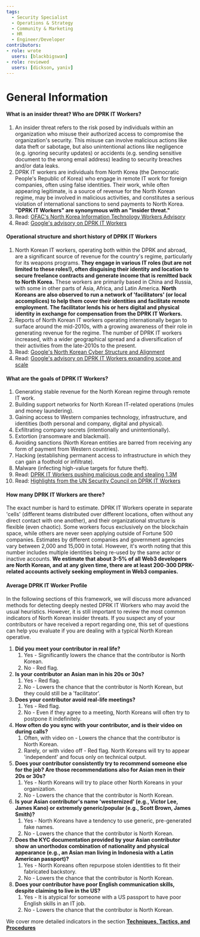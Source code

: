 ```yaml
---
tags:
  - Security Specialist
  - Operations & Strategy
  - Community & Marketing
  - HR
  - Engineer/Developer
contributors:
- role: wrote
  users: [blackbigswan]
- role: reviewed
  users: [dickson, yaniv]
---
```


# General Information

#### What is an insider threat? Who are DPRK IT Workers?
1.  An insider threat refers to the risk posed by individuals within an organization who misuse their authorized access to compromise the organization's security. This misuse can involve malicious actions like data theft or sabotage, but also unintentional actions like negligence (e.g. ignoring security updates) or accidents (e.g. sending sensitive document to the wrong email address) leading to security breaches and/or data leaks.
2.  DPRK IT workers are individuals from North Korea (the Democratic People's Republic of Korea) who engage in remote IT work for foreign companies, often using false identities. Their work, while often appearing legitimate, is a source of revenue for the North Korean regime, may be involved in malicious activities, and constitutes a serious violation of international sanctions to send payments to North Korea. **"DPRK IT Workers" are synonymous with an "insider threat."**
3.  Read: [OFAC's North Korea Information Technology Workers Advisory](https://ofac.treasury.gov/recent-actions/20220516)
4.  Read: [Google's advisory on DPRK IT Workers](https://cloud.google.com/blog/topics/threat-intelligence/mitigating-dprk-it-worker-threat)

#### Operational structure and short history of DPRK IT Workers
1.  North Korean IT workers, operating both within the DPRK and abroad, are a significant source of revenue for the country's regime, particularly for its weapons programs. **They engage in various IT roles (but are not limited to these roles!), often disguising their identity and location to secure freelance contracts and generate income that is remitted back to North Korea.** These workers are primarily based in China and Russia, with some in other parts of Asia, Africa, and Latin America. **North Koreans are also observed to run a network of 'facilitators' (or local accomplices) to help them cover their identities and facilitate remote employment. The facilitator lends his or hers digital and physical identity in exchange for compensation from the DPRK IT Workers.**
2.  Reports of North Korean IT workers operating internationally began to surface around the mid-2010s, with a growing awareness of their role in generating revenue for the regime. The number of DPRK IT workers increased, with a wider geographical spread and a diversification of their activities from the late-2010s to the present.
3.  Read: [Google's North Korean Cyber Structure and Alignment](https://cloud.google.com/blog/topics/threat-intelligence/north-korea-cyber-structure-alignment-2023)
4.  Read: [Google's advisory on DPRK IT Workers expanding scope and scale](https://cloud.google.com/blog/topics/threat-intelligence/dprk-it-workers-expanding-scope-scale)

#### What are the goals of DPRK IT Workers?
1.  Generating stable revenue for the North Korean regime through remote IT work.
2.  Building support networks for North Korean IT-related operations (mules and money laundering).
3.  Gaining access to Western companies technology, infrastructure, and identities (both personal and company, digital and physical).
4.  Exfiltrating company secrets (intentionally and unintentionally).
5.  Extortion (ransomware and blackmail).
6.  Avoiding sanctions (North Korean entities are barred from receiving any form of payment from Western countries).
7.  Hacking (establishing permanent access to infrastructure in which they can gain a foothold or infiltrate).
8.  Malware (infecting high-value targets for future theft).
9.  Read: [DPRK IT Workers pushing malicious code and stealing 1.3M](https://x.com/zachxbt/status/1824047425822310580)
10. Read: [Highlights from the UN Security Council on DPRK IT Workers](https://x.com/tayvano_/status/1777911893224808911)

#### How many DPRK IT Workers are there?

The exact number is hard to estimate. DPRK IT Workers operate in separate 'cells' (different teams distributed over different locations, often without any direct contact with one another), and their organizational structure is flexible (even chaotic). Some workers focus exclusively on the blockchain space, while others are never seen applying outside of Fortune 500 companies. Estimates by different companies and government agencies vary between 2,000 and 15,000 in total. However, it's worth noting that this number includes multiple identities being re-used by the same actor or inactive accounts. **We estimate that about 3-5% of all Web3 developers are North Korean, and at any given time, there are at least 200-300 DPRK-related accounts actively seeking employment in Web3 companies.**

#### Average DPRK IT Worker Profile

In the following sections of this framework, we will discuss more advanced methods for detecting deeply nested DPRK IT Workers who may avoid the usual heuristics. However, it is still important to review the most common indicators of North Korean insider threats. If you suspect any of your contributors or have received a report regarding one, this set of questions can help you evaluate if you are dealing with a typical North Korean operative.

1.  **Did you meet your contributor in real life?**
    1.  Yes - Significantly lowers the chance that the contributor is North Korean.
    2.  No - Red flag.
2.  **Is your contributor an Asian man in his 20s or 30s?**
    1.  Yes - Red flag.
    2.  No - Lowers the chance that the contributor is North Korean, but they could still be a 'facilitator'.
3.  **Does your contributor avoid real-life meetings?**
    1.  Yes - Red flag.
    2.  No - Even if they agree to a meeting, North Koreans will often try to postpone it indefinitely.
4.  **How often do you sync with your contributor, and is their video on during calls?**
    1.  Often, with video on - Lowers the chance that the contributor is North Korean.
    2.  Rarely, or with video off - Red flag. North Koreans will try to appear 'independent' and focus only on technical output.
5.  **Does your contributor consistently try to recommend someone else for the job? Are those recommendations also for Asian men in their 20s or 30s?**
    1.  Yes - North Koreans will try to place other North Koreans in your organization.
    2.  No - Lowers the chance that the contributor is North Korean.
6.  **Is your Asian contributor's name 'westernized' (e.g., Victor Lee, James Kano) or extremely generic/popular (e.g., Scott Brown, James Smith)?**
    1.  Yes - North Koreans have a tendency to use generic, pre-generated fake names.
    2.  No - Lowers the chance that the contributor is North Korean.
7.  **Does the KYC documentation provided by your Asian contributor show an unorthodox combination of nationality and physical appearance (e.g., an Asian man living in Indonesia with a Latin American passport)?**
    1.  Yes - North Koreans often repurpose stolen identities to fit their fabricated backstory.
    2.  No - Lowers the chance that the contributor is North Korean.
8.  **Does your contributor have poor English communication skills, despite claiming to live in the US?**
    1.  Yes - It is atypical for someone with a US passport to have poor English skills in an IT job.
    2.  No - Lowers the chance that the contributor is North Korean.

We cover more detailed indicators in the section [**Techniques, Tactics, and Procedures**](./techniques-tactics-and-procedures.md)

